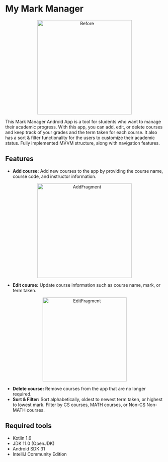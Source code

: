 # My Mark Manager

<p align="center">
  <img width="300" alt="Before" src="https://user-images.githubusercontent.com/55883282/231275880-0c5520fa-ab35-49f5-a615-b24869575543.png">
</p>
This Mark Manager Android App is a tool for students who want to manage their academic progress. With this app, you can add, edit, or delete courses and keep track of your grades and the term taken for each course. It also has a sort & filter functionality for the users to customize their academic status.
Fully implemented MVVM structure, along with navigation features.
  
## Features
* **Add course:** Add new courses to the app by providing the course name, course code, and instructor information.
<p align="center">
  <img width="300" alt="AddFragment" src="https://user-images.githubusercontent.com/55883282/231277708-9139da11-cdb3-4959-809d-59ce955d77af.png">
</p>

* **Edit course:** Update course information such as course name, mark, or term taken.
<p align="center">
  <img width="267" alt="EditFragment" src="https://user-images.githubusercontent.com/55883282/231277804-834cb55c-b892-457b-ba22-e54861a73005.png">
</p>

* **Delete course:** Remove courses from the app that are no longer required.
* **Sort & Filter:** Sort alphabetically, oldest to newest term taken, or highest to lowest mark. Filter by CS courses, MATH courses, or Non-CS Non-MATH courses.

## Required tools
* Kotlin 1.6
* JDK 11.0 (OpenJDK)
* Android SDK 31
* IntelliJ Community Edition
